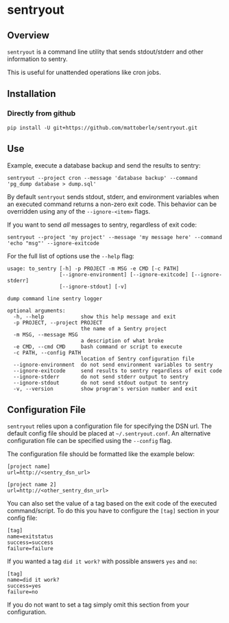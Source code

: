 # sentryout

## Overview

`sentryout` is a command line utility that sends stdout/stderr and other information to sentry.

This is useful for unattended operations like cron jobs.

## Installation

### Directly from github

```
pip install -U git+https://github.com/mattoberle/sentryout.git
```

## Use

Example, execute a database backup and send the results to sentry:
```
sentryout --project cron --message 'database backup' --command 'pg_dump database > dump.sql'
```

By default `sentryout` sends stdout, stderr, and environment variables when an executed command returns a non-zero exit code.
This behavior can be overridden using any of the `--ignore-<item>` flags.

If you want to send *all* messages to sentry, regardless of exit code:

```
sentryout --project 'my project' --message 'my message here' --command 'echo "msg"' --ignore-exitcode
```

For the full list of options use the `--help` flag:
```
usage: to_sentry [-h] -p PROJECT -m MSG -e CMD [-c PATH]
                 [--ignore-environment] [--ignore-exitcode] [--ignore-stderr]
                 [--ignore-stdout] [-v]

dump command line sentry logger

optional arguments:
  -h, --help            show this help message and exit
  -p PROJECT, --project PROJECT
                        the name of a Sentry project
  -m MSG, --message MSG
                        a description of what broke
  -e CMD, --cmd CMD     bash command or script to execute
  -c PATH, --config PATH
                        location of Sentry configuration file
  --ignore-environment  do not send environment variables to sentry
  --ignore-exitcode     send results to sentry regardless of exit code
  --ignore-stderr       do not send stderr output to sentry
  --ignore-stdout       do not send stdout output to sentry
  -v, --version         show program's version number and exit
```

## Configuration File

`sentryout` relies upon a configuration file for specifying the DSN url.
The default config file should be placed at `~/.sentryout.conf`.
An alternative configuration file can be specified using the `--config` flag.

The configuration file should be formatted like the example below:
```
[project name]                                                                           
url=http://<sentry_dsn_url>
                                                                                 
[project name 2]                                                                       
url=http://<other_sentry_dsn_url>
```

You can also set the value of a tag based on the exit code of the executed command/script.
To do this you have to configure the `[tag]` section in your config file:
```
[tag]
name=exitstatus
success=success
failure=failure
```

If you wanted a tag `did it work?` with possible answers `yes` and `no`:
```
[tag]
name=did it work?
success=yes
failure=no
```

If you do not want to set a tag simply omit this section from your configuration.
